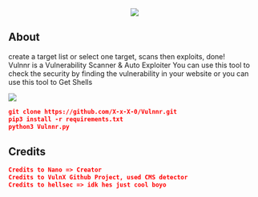 
<center><img src='https://i.imgur.com/mbEc38Y.png'> </img></center>

## About

<p>
 
  create a target list or select one target, scans then exploits, done!<br>
  Vulnnr is a Vulnerability Scanner & Auto Exploiter You can use this tool to check the security by finding the vulnerability in your website or you can use this tool to Get Shells
</p>


<img src="https://pays.host/uploads/8ecc5016-9448-40c0-96c9-8acdc1303f29/wnYwjeQY.gif"> </img>
```json
git clone https://github.com/X-x-X-0/Vulnnr.git
pip3 install -r requirements.txt
python3 Vulnnr.py
```
## Credits
```json
Credits to Nano => Creator
Credits to VulnX Github Project, used CMS detector
Credits to hellsec => idk hes just cool boyo
```

